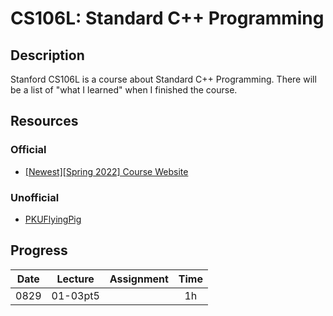 # CS106L: Standard C++ Programming

## Description

Stanford CS106L is a course about Standard C++ Programming. There will be a list of "what I learned" when I finished the course.

## Resources

### Official

- [[Newest][Spring 2022] Course Website](http://web.stanford.edu/class/cs106l/index.html)

### Unofficial

- [PKUFlyingPig](https://github.com/PKUFlyingPig/CS106L)

## Progress

|Date   |Lecture    |Assignment |Time   |
|:-:    |:-:        |:-:        |:-:    |
|0829   |01-03pt5   |           |1h     |
